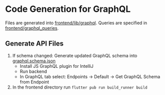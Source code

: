 # Code Generation for GraphQL

Files are generated into [frontend/lib/graphql](../frontend/lib/graphql).
Queries are specified in [frontend/graphql_queries](../frontend/graphql_queries).

## Generate API Files
1. If schema changed: Generate updated GraphQL schema into [graphql.schema.json](../frontend/graphql.schema.json)
    * Install JS GraphQL plugin for IntelliJ
    * Run backend
    * In GraphQL tab select: Endpoints -> Default -> Get GraphQL Schema from Endpoint
2. In the frontend directory run ```flutter pub run build_runner build``` 
